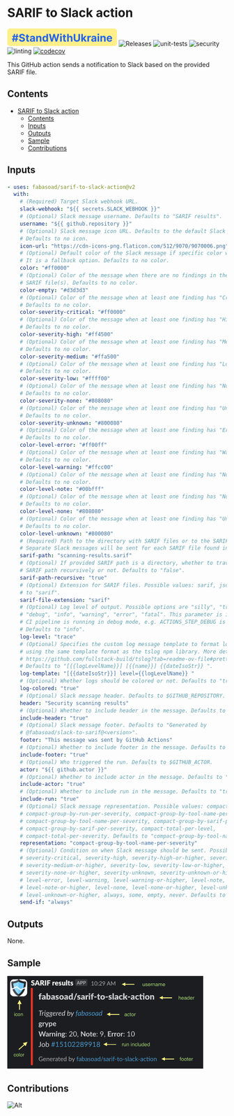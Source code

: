 # SARIF to Slack action

[![Stand With Ukraine](https://raw.githubusercontent.com/vshymanskyy/StandWithUkraine/main/badges/StandWithUkraine.svg)](https://stand-with-ukraine.pp.ua)
![Releases](https://img.shields.io/github/v/release/fabasoad/sarif-to-slack-action?include_prereleases)
![unit-tests](https://github.com/fabasoad/sarif-to-slack-action/actions/workflows/unit-tests.yml/badge.svg)
![security](https://github.com/fabasoad/sarif-to-slack-action/actions/workflows/security.yml/badge.svg)
![linting](https://github.com/fabasoad/sarif-to-slack-action/actions/workflows/linting.yml/badge.svg)
[![codecov](https://codecov.io/gh/fabasoad/sarif-to-slack-action/graph/badge.svg?token=908QOYME6H)](https://codecov.io/gh/fabasoad/sarif-to-slack-action)

This GitHub action sends a notification to Slack based on the provided SARIF file.

## Contents

<!-- TOC -->
* [SARIF to Slack action](#sarif-to-slack-action)
  * [Contents](#contents)
  * [Inputs](#inputs)
  * [Outputs](#outputs)
  * [Sample](#sample)
  * [Contributions](#contributions)
<!-- TOC -->

## Inputs

```yaml
- uses: fabasoad/sarif-to-slack-action@v2
  with:
    # (Required) Target Slack webhook URL.
    slack-webhook: "${{ secrets.SLACK_WEBHOOK }}"
    # (Optional) Slack message username. Defaults to "SARIF results".
    username: "${{ github.repository }}"
    # (Optional) Slack message icon URL. Defaults to the default Slack icon.
    # Defaults to no icon.
    icon-url: "https://cdn-icons-png.flaticon.com/512/9070/9070006.png"
    # (Optional) Default color of the Slack message if specific color was not found.
    # It is a fallback option. Defaults to no color.
    color: "#ff0000"
    # (Optional) Color of the message when there are no findings in the provided
    # SARIF file(s). Defaults to no color.
    color-empty: "#d3d3d3"
    # (Optional) Color of the message when at least one finding has "Critical" severity.
    # Defaults to no color.
    color-severity-critical: "#ff0000"
    # (Optional) Color of the message when at least one finding has "High" severity.
    # Defaults to no color.
    color-severity-high: "#ff4500"
    # (Optional) Color of the message when at least one finding has "Medium" severity.
    # Defaults to no color.
    color-severity-medium: "#ffa500"
    # (Optional) Color of the message when at least one finding has "Low" severity.
    # Defaults to no color.
    color-severity-low: "#ffff00"
    # (Optional) Color of the message when at least one finding has "None" severity.
    # Defaults to no color.
    color-severity-none: "#808080"
    # (Optional) Color of the message when at least one finding has "Unknown" severity.
    # Defaults to no color.
    color-severity-unknown: "#800080"
    # (Optional) Color of the message when at least one finding has "Error" level.
    # Defaults to no color.
    color-level-error: "#ff00ff"
    # (Optional) Color of the message when at least one finding has "Warning" level.
    # Defaults to no color.
    color-level-warning: "#ffcc00"
    # (Optional) Color of the message when at least one finding has "Note" level.
    # Defaults to no color.
    color-level-note: "#00bfff"
    # (Optional) Color of the message when at least one finding has "None" level.
    # Defaults to no color.
    color-level-none: "#808080"
    # (Optional) Color of the message when at least one finding has "Unknown" level.
    # Defaults to no color.
    color-level-unknown: "#800080"
    # (Required) Path to the directory with SARIF files or to the SARIF file itself.
    # Separate Slack messages will be sent for each SARIF file found in the directory.
    sarif-path: "scanning-results.sarif"
    # (Optional) If provided SARIF path is a directory, whether to traverse provided
    # SARIF path recursively or not. Defaults to "false".
    sarif-path-recursive: "true"
    # (Optional) Extension for SARIF files. Possible values: sarif, json. Defaults
    # to "sarif".
    sarif-file-extension: "sarif"
    # (Optional) Log level of output. Possible options are "silly", "trace",
    # "debug", "info", "warning", "error", "fatal". This parameter is ignored if
    # CI pipeline is running in debug mode, e.g. ACTIONS_STEP_DEBUG is set to "true".
    # Defaults to "info".
    log-level: "trace"
    # (Optional) Specifies the custom log message template to format log outputs,
    # using the same template format as the tslog npm library. More details here:
    # https://github.com/fullstack-build/tslog?tab=readme-ov-file#pretty-templates-and-styles-color-settings
    # Defaults to "[{{logLevelName}}] [{{name}}] {{dateIsoStr}} ".
    log-template: "[{{dateIsoStr}}] level={{logLevelName}} "
    # (Optional) Whether logs should be colored or not. Defaults to "true".
    log-colored: "true"
    # (Optional) Slack message header. Defaults to $GITHUB_REPOSITORY.
    header: "Security scanning results"
    # (Optional) Whether to include header in the message. Defaults to "true".
    include-header: "true"
    # (Optional) Slack message footer. Defaults to "Generated by
    # @fabasoad/slack-to-sarif@<version>".
    footer: "This message was sent by GitHub Actions"
    # (Optional) Whether to include footer in the message. Defaults to "true".
    include-footer: "true"
    # (Optional) Who triggered the run. Defaults to $GITHUB_ACTOR.
    actor: "${{ github.actor }}"
    # (Optional) Whether to include actor in the message. Defaults to "true".
    include-actor: "true"
    # (Optional) Whether to include run in the message. Defaults to "true".
    include-run: "true"
    # (Optional) Slack message representation. Possible values: compact-group-by-run-per-level,
    # compact-group-by-run-per-severity, compact-group-by-tool-name-per-level,
    # compact-group-by-tool-name-per-severity, compact-group-by-sarif-per-level,
    # compact-group-by-sarif-per-severity, compact-total-per-level,
    # compact-total-per-severity. Defaults to "compact-group-by-tool-name-per-severity".
    representation: "compact-group-by-tool-name-per-severity"
    # (Optional) Condition on when Slack message should be sent. Possible values:
    # severity-critical, severity-high, severity-high-or-higher, severity-medium,
    # severity-medium-or-higher, severity-low, severity-low-or-higher, severity-none,
    # severity-none-or-higher, severity-unknown, severity-unknown-or-higher,
    # level-error, level-warning, level-warning-or-higher, level-note,
    # level-note-or-higher, level-none, level-none-or-higher, level-unknown,
    # level-unknown-or-higher, always, some, empty, never. Defaults to "always".
    send-if: "always"
```

## Outputs

None.

## Sample

<img alt="Sample" src="sample.png" width="450"/>

## Contributions

![Alt](https://repobeats.axiom.co/api/embed/106ae477572cf133c41ff42d3db94da42772e571.svg "Repobeats analytics image")
